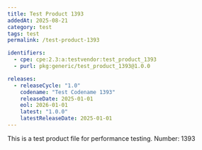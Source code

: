 ```yaml
---
title: Test Product 1393
addedAt: 2025-08-21
category: test
tags: test
permalink: /test-product-1393

identifiers:
  - cpe: cpe:2.3:a:testvendor:test_product_1393
  - purl: pkg:generic/test_product_1393@1.0.0

releases:
  - releaseCycle: "1.0"
    codename: "Test Codename 1393"
    releaseDate: 2025-01-01
    eol: 2026-01-01
    latest: "1.0.0"
    latestReleaseDate: 2025-01-01
---
```


This is a test product file for performance testing. Number: 1393
